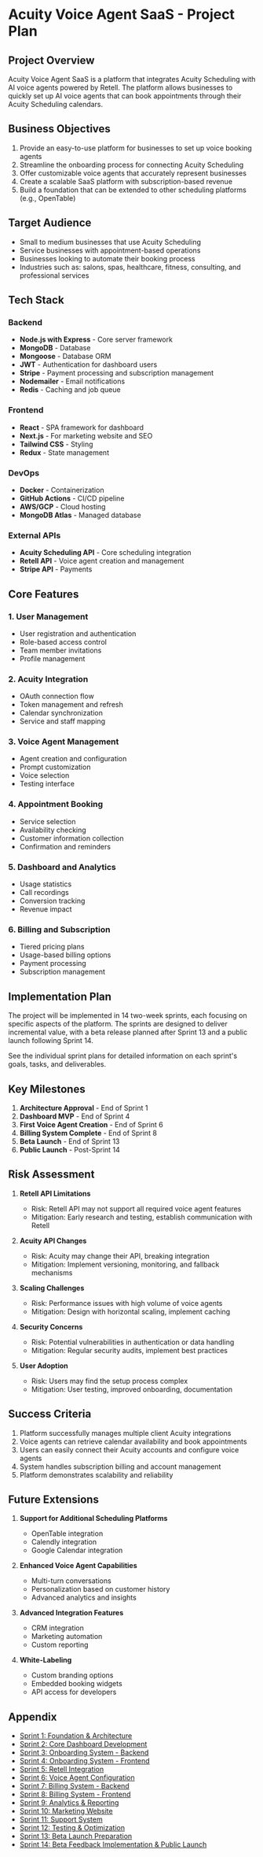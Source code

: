 # Acuity Voice Agent SaaS - Project Plan

## Project Overview

Acuity Voice Agent SaaS is a platform that integrates Acuity Scheduling with AI voice agents powered by Retell. The platform allows businesses to quickly set up AI voice agents that can book appointments through their Acuity Scheduling calendars.

## Business Objectives

1. Provide an easy-to-use platform for businesses to set up voice booking agents
2. Streamline the onboarding process for connecting Acuity Scheduling
3. Offer customizable voice agents that accurately represent businesses
4. Create a scalable SaaS platform with subscription-based revenue
5. Build a foundation that can be extended to other scheduling platforms (e.g., OpenTable)

## Target Audience

- Small to medium businesses that use Acuity Scheduling
- Service businesses with appointment-based operations
- Businesses looking to automate their booking process
- Industries such as: salons, spas, healthcare, fitness, consulting, and professional services

## Tech Stack

### Backend

- **Node.js with Express** - Core server framework
- **MongoDB** - Database
- **Mongoose** - Database ORM
- **JWT** - Authentication for dashboard users
- **Stripe** - Payment processing and subscription management
- **Nodemailer** - Email notifications
- **Redis** - Caching and job queue

### Frontend

- **React** - SPA framework for dashboard
- **Next.js** - For marketing website and SEO
- **Tailwind CSS** - Styling
- **Redux** - State management

### DevOps

- **Docker** - Containerization
- **GitHub Actions** - CI/CD pipeline
- **AWS/GCP** - Cloud hosting
- **MongoDB Atlas** - Managed database

### External APIs

- **Acuity Scheduling API** - Core scheduling integration
- **Retell API** - Voice agent creation and management
- **Stripe API** - Payments

## Core Features

### 1. User Management

- User registration and authentication
- Role-based access control
- Team member invitations
- Profile management

### 2. Acuity Integration

- OAuth connection flow
- Token management and refresh
- Calendar synchronization
- Service and staff mapping

### 3. Voice Agent Management

- Agent creation and configuration
- Prompt customization
- Voice selection
- Testing interface

### 4. Appointment Booking

- Service selection
- Availability checking
- Customer information collection
- Confirmation and reminders

### 5. Dashboard and Analytics

- Usage statistics
- Call recordings
- Conversion tracking
- Revenue impact

### 6. Billing and Subscription

- Tiered pricing plans
- Usage-based billing options
- Payment processing
- Subscription management

## Implementation Plan

The project will be implemented in 14 two-week sprints, each focusing on specific aspects of the platform. The sprints are designed to deliver incremental value, with a beta release planned after Sprint 13 and a public launch following Sprint 14.

See the individual sprint plans for detailed information on each sprint's goals, tasks, and deliverables.

## Key Milestones

1. **Architecture Approval** - End of Sprint 1
2. **Dashboard MVP** - End of Sprint 4
3. **First Voice Agent Creation** - End of Sprint 6
4. **Billing System Complete** - End of Sprint 8
5. **Beta Launch** - End of Sprint 13
6. **Public Launch** - Post-Sprint 14

## Risk Assessment

1. **Retell API Limitations**

   - Risk: Retell API may not support all required voice agent features
   - Mitigation: Early research and testing, establish communication with Retell

2. **Acuity API Changes**

   - Risk: Acuity may change their API, breaking integration
   - Mitigation: Implement versioning, monitoring, and fallback mechanisms

3. **Scaling Challenges**

   - Risk: Performance issues with high volume of voice agents
   - Mitigation: Design with horizontal scaling, implement caching

4. **Security Concerns**

   - Risk: Potential vulnerabilities in authentication or data handling
   - Mitigation: Regular security audits, implement best practices

5. **User Adoption**
   - Risk: Users may find the setup process complex
   - Mitigation: User testing, improved onboarding, documentation

## Success Criteria

1. Platform successfully manages multiple client Acuity integrations
2. Voice agents can retrieve calendar availability and book appointments
3. Users can easily connect their Acuity accounts and configure voice agents
4. System handles subscription billing and account management
5. Platform demonstrates scalability and reliability

## Future Extensions

1. **Support for Additional Scheduling Platforms**

   - OpenTable integration
   - Calendly integration
   - Google Calendar integration

2. **Enhanced Voice Agent Capabilities**

   - Multi-turn conversations
   - Personalization based on customer history
   - Advanced analytics and insights

3. **Advanced Integration Features**

   - CRM integration
   - Marketing automation
   - Custom reporting

4. **White-Labeling**
   - Custom branding options
   - Embedded booking widgets
   - API access for developers

## Appendix

- [Sprint 1: Foundation & Architecture](./SPRINT_1.md)
- [Sprint 2: Core Dashboard Development](./SPRINT_2.md)
- [Sprint 3: Onboarding System - Backend](./SPRINT_3.md)
- [Sprint 4: Onboarding System - Frontend](./SPRINT_4.md)
- [Sprint 5: Retell Integration](./SPRINT_5.md)
- [Sprint 6: Voice Agent Configuration](./SPRINT_6.md)
- [Sprint 7: Billing System - Backend](./SPRINT_7.md)
- [Sprint 8: Billing System - Frontend](./SPRINT_8.md)
- [Sprint 9: Analytics & Reporting](./SPRINT_9.md)
- [Sprint 10: Marketing Website](./SPRINT_10.md)
- [Sprint 11: Support System](./SPRINT_11.md)
- [Sprint 12: Testing & Optimization](./SPRINT_12.md)
- [Sprint 13: Beta Launch Preparation](./SPRINT_13.md)
- [Sprint 14: Beta Feedback Implementation & Public Launch](./SPRINT_14.md)
